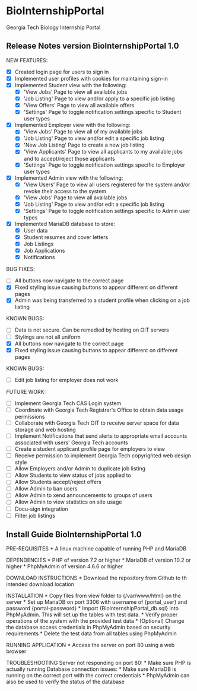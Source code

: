 # BioInternshipPortal
Georgia Tech Biology Internship Portal

## Release Notes version BioInternshipPortal 1.0
NEW FEATURES:
- [x] Created login page for users to sign in
- [x] Implemented user profiles with cookies for maintaining sign-in
- [x] Implemented Student view with the following:
	- [x] 'View Jobs' Page to view all available jobs
	- [x] 'Job Listing' Page to view and/or apply to a specific job listing
	- [x] 'View Offers' Page to view all available offers
	- [x] 'Settings' Page to toggle notification settings specific to Student user types
- [x] Implemented Employer view with the following:
	- [x] 'View Jobs' Page to view all of my available jobs
	- [x] 'Job Listing' Page to view and/or edit a specific job listing
	- [x] 'New Job Listing' Page to create a new job listing
	- [x] 'View Applicants' Page to view all applicants to my available jobs and to accept/reject those applicants
	- [x] 'Settings' Page to toggle notification settings specific to Employer user types
- [x] Implemented Admin view with the following:
	- [x] 'View Users' Page to view all users registered for the system and/or revoke their access to the system
	- [x] 'View Jobs' Page to view all available jobs
	- [x] 'Job Listing' Page to view and/or edit a specific job listing
	- [x] 'Settings' Page to toggle notification settings specific to Admin user types
- [x] Implemented MariaDB database to store:
	- [x] User data
	- [x] Student resumes and cover letters
	- [x] Job Listings
	- [x] Job Applications
	- [x] Notifications

BUG FIXES:
- [ ] All buttons now navigate to the correct page
- [x] Fixed styling issue causing buttons to appear different on different pages
- [x] Admin was being transferred to a student profile when clicking on a job listing

KNOWN BUGS:
- [ ] Data is not secure. Can be remedied by hosting on OIT servers
- [ ] Stylings are not all uniform
- [x] All buttons now navigate to the correct page
- [x] Fixed styling issue causing buttons to appear different on different pages

KNOWN BUGS:
- [ ] Edit job listing for employer does not work

FUTURE WORK:
- [ ] Implement Georgia Tech CAS Login system
- [ ] Coordinate with Georgia Tech Registrar's Office to obtain data usage permissions
- [ ] Collaborate with Georgia Tech OIT to receive server space for data storage and web hosting
- [ ] Implement Notifications that send alerts to appropriate email accounts associated with users' Georgia Tech accounts
- [ ] Create a student applicant profile page for employers to view
- [ ] Receive permission to implement Georgia Tech copyrighted web design style
- [ ] Allow Employers and/or Admin to duplicate job listing
- [ ] Allow Students to view status of jobs applied to
- [ ] Allow Students accept/reject offers
- [ ] Allow Admin to ban users
- [ ] Allow Admin to xend announcements to groups of users
- [ ] Allow Admin to view statistics on site usage
- [ ] Docu-sign integration
- [ ] Filter job listings

## Install Guide BioInternshipPortal 1.0
PRE-REQUISITES
	* A linux machine capable of running PHP and MariaDB

DEPENDENCIES
	* PHP of version 7.2 or higher
	* MariaDB of version 10.2 or higher
	* PhpMyAdmin of version 4.6.6 or higher

DOWNLOAD INSTRUCTIONS
	* Download the repository from Github to th intended download location

INSTALLATION
	* Copy files from view folder to {/var/www/html} on the server
	* Set up MariaDB on port 3306 with username of {portal_user} and password {portal-password}
	* Import {BioInternshipPortal_db.sql} into PhpMyAdmin. This will set up the tables with test data.
	* Verify proper operations of the system with the provided test data
	* (Optional) Change the database access credentials in PhpMyAdmin based on security requirements
	* Delete the test data from all tables using PhpMyAdmin

RUNNING APPLICATION
	* Access the server on port 80 using a web browser

TROUBLESHOOTING
	Server not responding on port 80:
		* Make sure PHP is actually running
	Database connection issues:
		* Make sure MariaDB is running on the correct port with the correct credentials
		* PhpMyAdmin can also be used to verify the status of the database